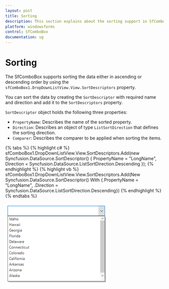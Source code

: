 ```yaml
---
layout: post
title: Sorting
description: This section explains about the sorting support in SfComboBox.
platform: windowsforms
control: SfComboBox
documentation: ug
---
```


# Sorting

The SfComboBox supports sorting the data either in ascending or descending order by using the `sfComboBox1.DropDownListView.View.SortDescriptors` property. 

You can sort the data by creating the `SortDescriptor` with required name and direction and add it to the `SortDescriptors` property.

`SortDescriptor` object holds the following three properties:

* `PropertyName`: Describes the name of the sorted property.
* `Direction`: Describes an object of type `ListSortDirection` that defines the sorting direction.
* `Comparer`: Describes the comparer to be applied when sorting the items.

{% tabs %}
{% highlight c# %}
sfComboBox1.DropDownListView.View.SortDescriptors.Add(new Syncfusion.DataSource.SortDescriptor() { PropertyName = "LongName", Direction = Syncfusion.DataSource.ListSortDirection.Descending });
{% endhighlight %}
{% highlight vb %}
sfComboBox1.DropDownListView.View.SortDescriptors.Add(New Syncfusion.DataSource.SortDescriptor() With {.PropertyName = "LongName", .Direction = Syncfusion.DataSource.ListSortDirection.Descending})
{% endhighlight %}
{% endtabs %}

![](Sorting_images/Sorting_img1.png)